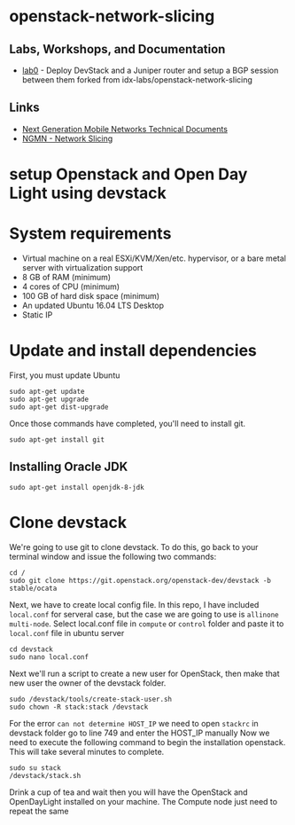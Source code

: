 # openstack-network-slicing

## Labs, Workshops, and Documentation

* [lab0](/lab0/README.md) - Deploy DevStack and a Juniper router and setup a BGP session between them forked from idx-labs/openstack-network-slicing

## Links

* [Next Generation Mobile Networks Technical Documents](https://www.ngmn.org/publications/technical-deliverables.html)
* [NGMN - Network Slicing](https://www.ngmn.org/fileadmin/user_upload/160113_Network_Slicing_v1_0.pdf)


# setup Openstack and Open Day Light using devstack
# System requirements
- Virtual machine on a real ESXi/KVM/Xen/etc. hypervisor, or a bare metal server with virtualization support
- 8 GB of RAM (minimum)
- 4 cores of CPU (minimum)
- 100 GB of hard disk space (minimum)
- An updated Ubuntu 16.04 LTS Desktop
- Static IP

# Update and install dependencies
First, you must update Ubuntu
```
sudo apt-get update
sudo apt-get upgrade
sudo apt-get dist-upgrade
```
Once those commands have completed, you'll need to install git.

```
sudo apt-get install git
```
## Installing Oracle JDK
```
sudo apt-get install openjdk-8-jdk
```
<!-- In this section, you will need sudo privileges
```
sudo su
```
The /opt directory is reserved for all the software and add-on packages that are not part of the default installation. Create a directory for your JDK installation:
```
mkdir /opt/jdk
apt-get install libc6-i386
```
Download and and extract java into the /opt/jdk directory:
```
cd /opt/jdk
wget http://ftp.osuosl.org/pub/funtoo/distfiles/oracle-java/jdk-7u80-linux-i586.tar.gz
tar -zxf jdk-7u80-linux-i586.tar.gz -C /opt/jdk
```
Verify that the file has been extracted into the /opt/jdk directory.
```
ls /opt/jdk
```
## Setting Oracle JDK as the default JVM
In our case, the java executable is located under /opt/jdk/jdk1.8.0_05/bin/java . To set it as the default JVM in your machine run:
```
update-alternatives --install /usr/bin/java java /opt/jdk/jdk1.7.0_80/bin/java 100
update-alternatives --install /usr/bin/javac javac /opt/jdk/jdk1.7.0_80/bin/javac 100
```
## Verify your installation
Verify that java has been successfully configured by running:
```
update-alternatives --display java
update-alternatives --display javac
```
The output should look like this:
```
java - auto mode
link currently points to /opt/jdk/jdk1.7.0_80/bin/java
/opt/jdk/jdk1.7.0_80/bin/java - priority 100
Current 'best' version is '/opt/jdk/jdk1.7.0_80/bin/java'.

javac - auto mode
link currently points to /opt/jdk/jdk1.7.0_80/bin/javac
/opt/jdk/jdk1.7.0_80/bin/javac - priority 100
Current 'best' version is '/opt/jdk/jdk1.7.0_80/bin/javac'.
```
Another easy way to check your installation is:
```
java -version
```
The output should look like this:
```
java version "1.8.0_05"
Java(TM) SE Runtime Environment (build 1.8.0_05-b13)
Java HotSpot(TM) 64-Bit Server VM (build 25.5-b02, mixed mode)
```     -->
# Clone devstack
We're going to use git to clone devstack. To do this, go back to your terminal window and issue the following two commands:

```
cd /
sudo git clone https://git.openstack.org/openstack-dev/devstack -b stable/ocata
```
Next, we have to create local config file. In this repo, I have included `local.conf` for serveral case, but the case we are going to use is `allinone` `multi-node`. Select local.conf file in `compute` or `control` folder and paste it to `local.conf` file in ubuntu server

```
cd devstack
sudo nano local.conf
```
Next we'll run a script to create a new user for OpenStack, then make that new user the owner of the devstack folder.
```
sudo /devstack/tools/create-stack-user.sh
sudo chown -R stack:stack /devstack
```
For the error `can not determine HOST_IP` we need to open `stackrc` in devstack folder go to line 749 and enter the HOST_IP manually
Now we need to execute the following command to begin the installation openstack. This will take several minutes to complete.
```
sudo su stack
/devstack/stack.sh
```
Drink a cup of tea and wait then you will have the OpenStack and OpenDayLight installed on your machine. The Compute node just need to repeat the same
